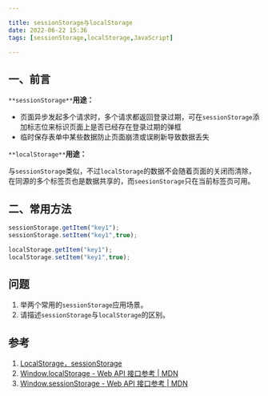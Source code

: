 ```yaml
---

title: sessionStorage与localStorage
date: 2022-06-22 15:36
tags: [sessionStorage,localStorage,JavaScript]

---
```

## 一、前言

`**sessionStorage**`**用途：**

-   页面异步发起多个请求时，多个请求都返回登录过期，可在`sessionStorage`添加标志位来标识页面上是否已经存在登录过期的弹框
-   临时保存表单中某些数据防止页面崩溃或误刷新导致数据丢失

`**localStorage**`**用途：**

与`sessionStorage`类似，不过`localStorage`的数据不会随着页面的关闭而清除，在同源的多个标签页也是数据共享的，而`seesionStorage`只在当前标签页可用。

## 二、常用方法

```javascript
sessionStorage.getItem("key1");
sessionStorage.setItem("key1",true);

localStorage.getItem("key1");
localStorage.setItem("key1",true);
```

## 问题

1.  举两个常用的`sessionStorage`应用场景。
2.  请描述`sessionStorage`与`localStorage`的区别。

## 参考

1.  [LocalStorage，sessionStorage](https://zh.javascript.info/localstorage)
2.  [Window.localStorage - Web API 接口参考 | MDN](https://developer.mozilla.org/zh-CN/docs/Web/API/Window/localStorage)
3.  [Window.sessionStorage - Web API 接口参考 | MDN](https://developer.mozilla.org/zh-CN/docs/Web/API/Window/sessionStorage)